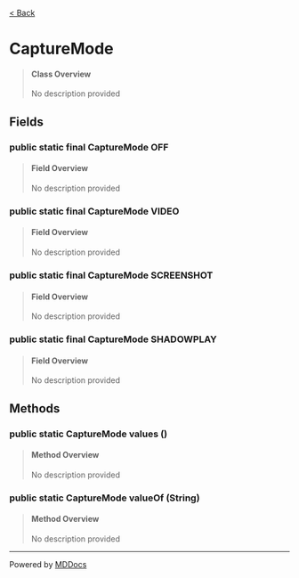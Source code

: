 [< Back](..)
# CaptureMode #
>#### Class Overview ####
>No description provided
## Fields ##
### public static final CaptureMode OFF ###
>#### Field Overview ####
>No description provided
>
### public static final CaptureMode VIDEO ###
>#### Field Overview ####
>No description provided
>
### public static final CaptureMode SCREENSHOT ###
>#### Field Overview ####
>No description provided
>
### public static final CaptureMode SHADOWPLAY ###
>#### Field Overview ####
>No description provided
>
## Methods ##
### public static CaptureMode values () ###
>#### Method Overview ####
>No description provided
>
### public static CaptureMode valueOf (String) ###
>#### Method Overview ####
>No description provided
>

---
Powered by [MDDocs](https://github.com/VRCube/MDDocs)